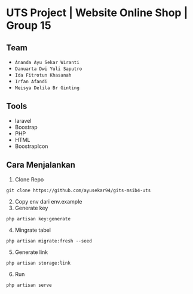 # UTS Project | Website Online Shop | Group 15

## Team
- ``` Ananda Ayu Sekar Wiranti ```
- ``` Danuarta Dwi Yuli Saputro ```
- ``` Ida Fitrotun Khasanah ```
- ``` Irfan Afandi ```
- ``` Meisya Delila Br Ginting ```

## Tools

- laravel
- Boostrap
- PHP
- HTML
- BoostrapIcon

## Cara Menjalankan

1. Clone Repo
``` 
git clone https://github.com/ayusekar94/gits-msib4-uts
```

2. Copy env dari env.example
3. Generate key
``` 
php artisan key:generate
```

4. Mingrate tabel
``` 
php artisan migrate:fresh --seed
```

5. Generate link
``` 
php artisan storage:link
```

6. Run
``` 
php artisan serve
```
